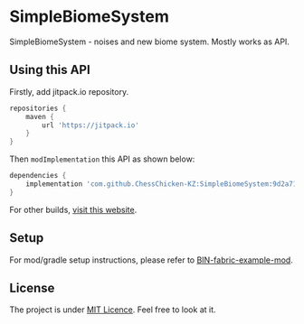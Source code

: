 # SimpleBiomeSystem

SimpleBiomeSystem - noises and new biome system. Mostly works as API.

## Using this API
Firstly, add jitpack.io repository.
```groovy
repositories {
    maven {
        url 'https://jitpack.io'
    }
}
```

Then `modImplementation` this API as shown below:
```groovy
dependencies {
    implementation 'com.github.ChessChicken-KZ:SimpleBiomeSystem:9d2a71062b'
}
```

For other builds, [visit this website](https://jitpack.io/#ChessChicken-KZ/SimpleBiomeSystem).

## Setup

For mod/gradle setup instructions, please refer to [BIN-fabric-example-mod](https://github.com/calmilamsy/BIN-fabric-example-mod).

## License

The project is under [MIT Licence](https://raw.githubusercontent.com/ChessChicken-KZ/SimpleBiomeSystem/local/LICENSE). Feel free to look at it.
